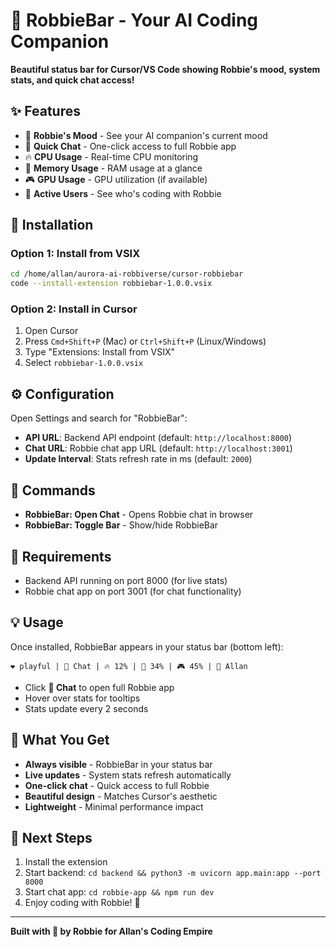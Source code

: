 # 💜 RobbieBar - Your AI Coding Companion

**Beautiful status bar for Cursor/VS Code showing Robbie's mood, system stats, and quick chat access!**

## ✨ Features

- 🤖 **Robbie's Mood** - See your AI companion's current mood
- 💬 **Quick Chat** - One-click access to full Robbie app
- 🔥 **CPU Usage** - Real-time CPU monitoring
- 💾 **Memory Usage** - RAM usage at a glance
- 🎮 **GPU Usage** - GPU utilization (if available)
- 👥 **Active Users** - See who's coding with Robbie

## 🚀 Installation

### Option 1: Install from VSIX
```bash
cd /home/allan/aurora-ai-robbiverse/cursor-robbiebar
code --install-extension robbiebar-1.0.0.vsix
```

### Option 2: Install in Cursor
1. Open Cursor
2. Press `Cmd+Shift+P` (Mac) or `Ctrl+Shift+P` (Linux/Windows)
3. Type "Extensions: Install from VSIX"
4. Select `robbiebar-1.0.0.vsix`

## ⚙️ Configuration

Open Settings and search for "RobbieBar":

- **API URL**: Backend API endpoint (default: `http://localhost:8000`)
- **Chat URL**: Robbie chat app URL (default: `http://localhost:3001`)
- **Update Interval**: Stats refresh rate in ms (default: `2000`)

## 🎯 Commands

- **RobbieBar: Open Chat** - Opens Robbie chat in browser
- **RobbieBar: Toggle Bar** - Show/hide RobbieBar

## 🔧 Requirements

- Backend API running on port 8000 (for live stats)
- Robbie chat app on port 3001 (for chat functionality)

## 💡 Usage

Once installed, RobbieBar appears in your status bar (bottom left):

```
❤️ playful | 💬 Chat | 🔥 12% | 💾 34% | 🎮 45% | 👤 Allan
```

- Click **💬 Chat** to open full Robbie app
- Hover over stats for tooltips
- Stats update every 2 seconds

## 🎨 What You Get

- **Always visible** - RobbieBar in your status bar
- **Live updates** - System stats refresh automatically
- **One-click chat** - Quick access to full Robbie
- **Beautiful design** - Matches Cursor's aesthetic
- **Lightweight** - Minimal performance impact

## 🚀 Next Steps

1. Install the extension
2. Start backend: `cd backend && python3 -m uvicorn app.main:app --port 8000`
3. Start chat app: `cd robbie-app && npm run dev`
4. Enjoy coding with Robbie! 💜

---

**Built with 💜 by Robbie for Allan's Coding Empire**